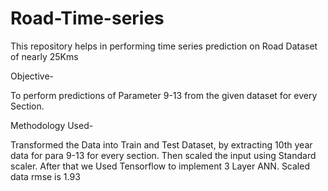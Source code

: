 # Road-Time-series

This repository helps in performing time series prediction on Road Dataset of nearly 25Kms

Objective-

To perform predictions of Parameter 9-13 from the given dataset for every Section.

Methodology Used-

Transformed the Data into Train and Test Dataset, by extracting 10th year data for para 9-13 for every section. 
Then scaled the input using Standard scaler.
After that we Used Tensorflow to implement 3 Layer ANN.
Scaled data rmse is 1.93

